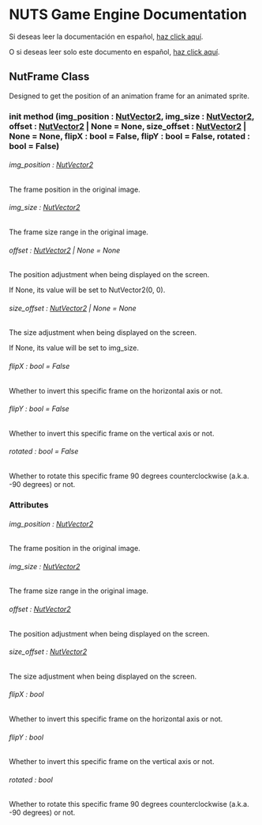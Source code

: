 # NUTS Game Engine Documentation

Si deseas leer la documentación en español, [haz click aquí](/DOCUMENTATION_Ñ/INDEX.md).

O si deseas leer solo este documento en español, [haz click aquí](/DOCUMENTATION_Ñ/FILES/NUTFRAME.md).

## NutFrame Class

Designed to get the position of an animation frame for an animated sprite.

### init method (img_position : [NutVector2](/DOCUMENTATION/FILES/NUTVECTOR2.md), img_size : [NutVector2](/DOCUMENTATION/FILES/NUTVECTOR2.md), offset : [NutVector2](/DOCUMENTATION/FILES/NUTVECTOR2.md) | None = None, size_offset : [NutVector2](/DOCUMENTATION/FILES/NUTVECTOR2.md) | None = None, flipX : bool = False, flipY : bool = False, rotated : bool = False)

###### img_position : [NutVector2](/DOCUMENTATION/FILES/NUTVECTOR2.md)

The frame position in the original image.

###### img_size : [NutVector2](/DOCUMENTATION/FILES/NUTVECTOR2.md)

The frame size range in the original image.

###### offset : [NutVector2](/DOCUMENTATION/FILES/NUTVECTOR2.md) | None = None

The position adjustment when being displayed on the screen.

If None, its value will be set to NutVector2(0, 0).

###### size_offset : [NutVector2](/DOCUMENTATION/FILES/NUTVECTOR2.md) | None = None

The size adjustment when being displayed on the screen.

If None, its value will be set to img_size.

###### flipX : bool = False

Whether to invert this specific frame on the horizontal axis or not.

###### flipY : bool = False

Whether to invert this specific frame on the vertical axis or not.

###### rotated : bool = False

Whether to rotate this specific frame 90 degrees counterclockwise (a.k.a. -90 degrees) or not.

### Attributes

###### img_position : [NutVector2](/DOCUMENTATION/FILES/NUTVECTOR2.md)

The frame position in the original image.

###### img_size : [NutVector2](/DOCUMENTATION/FILES/NUTVECTOR2.md)

The frame size range in the original image.

###### offset : [NutVector2](/DOCUMENTATION/FILES/NUTVECTOR2.md)

The position adjustment when being displayed on the screen.

###### size_offset : [NutVector2](/DOCUMENTATION/FILES/NUTVECTOR2.md)

The size adjustment when being displayed on the screen.

###### flipX : bool

Whether to invert this specific frame on the horizontal axis or not.

###### flipY : bool

Whether to invert this specific frame on the vertical axis or not.

###### rotated : bool

Whether to rotate this specific frame 90 degrees counterclockwise (a.k.a. -90 degrees) or not.